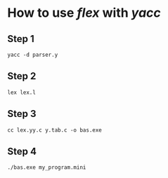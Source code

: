 # How to use ___flex___ with ___yacc___
## Step 1
```
yacc -d parser.y
```
## Step 2
```
lex lex.l
```
## Step 3
```
cc lex.yy.c y.tab.c -o bas.exe
```
## Step 4
```
./bas.exe my_program.mini
```

